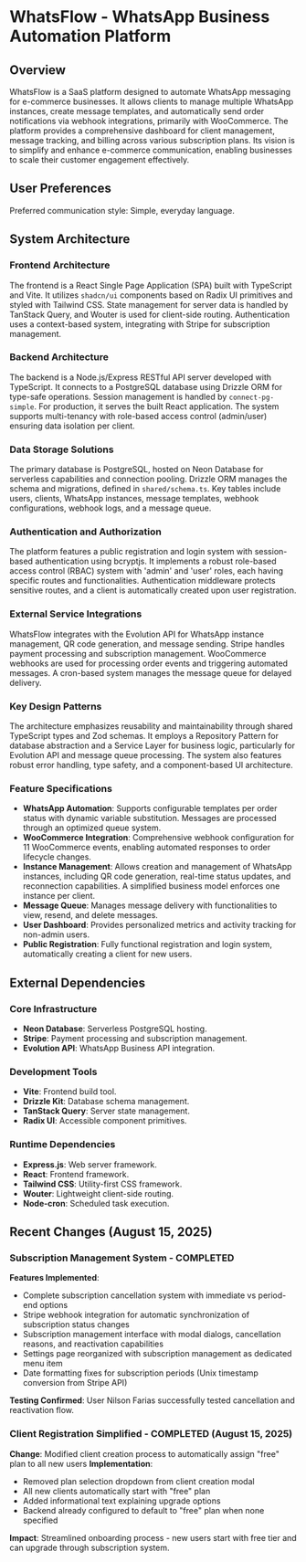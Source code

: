 # WhatsFlow - WhatsApp Business Automation Platform

## Overview
WhatsFlow is a SaaS platform designed to automate WhatsApp messaging for e-commerce businesses. It allows clients to manage multiple WhatsApp instances, create message templates, and automatically send order notifications via webhook integrations, primarily with WooCommerce. The platform provides a comprehensive dashboard for client management, message tracking, and billing across various subscription plans. Its vision is to simplify and enhance e-commerce communication, enabling businesses to scale their customer engagement effectively.

## User Preferences
Preferred communication style: Simple, everyday language.

## System Architecture

### Frontend Architecture
The frontend is a React Single Page Application (SPA) built with TypeScript and Vite. It utilizes `shadcn/ui` components based on Radix UI primitives and styled with Tailwind CSS. State management for server data is handled by TanStack Query, and Wouter is used for client-side routing. Authentication uses a context-based system, integrating with Stripe for subscription management.

### Backend Architecture
The backend is a Node.js/Express RESTful API server developed with TypeScript. It connects to a PostgreSQL database using Drizzle ORM for type-safe operations. Session management is handled by `connect-pg-simple`. For production, it serves the built React application. The system supports multi-tenancy with role-based access control (admin/user) ensuring data isolation per client.

### Data Storage Solutions
The primary database is PostgreSQL, hosted on Neon Database for serverless capabilities and connection pooling. Drizzle ORM manages the schema and migrations, defined in `shared/schema.ts`. Key tables include users, clients, WhatsApp instances, message templates, webhook configurations, webhook logs, and a message queue.

### Authentication and Authorization
The platform features a public registration and login system with session-based authentication using bcryptjs. It implements a robust role-based access control (RBAC) system with 'admin' and 'user' roles, each having specific routes and functionalities. Authentication middleware protects sensitive routes, and a client is automatically created upon user registration.

### External Service Integrations
WhatsFlow integrates with the Evolution API for WhatsApp instance management, QR code generation, and message sending. Stripe handles payment processing and subscription management. WooCommerce webhooks are used for processing order events and triggering automated messages. A cron-based system manages the message queue for delayed delivery.

### Key Design Patterns
The architecture emphasizes reusability and maintainability through shared TypeScript types and Zod schemas. It employs a Repository Pattern for database abstraction and a Service Layer for business logic, particularly for Evolution API and message queue processing. The system also features robust error handling, type safety, and a component-based UI architecture.

### Feature Specifications
- **WhatsApp Automation**: Supports configurable templates per order status with dynamic variable substitution. Messages are processed through an optimized queue system.
- **WooCommerce Integration**: Comprehensive webhook configuration for 11 WooCommerce events, enabling automated responses to order lifecycle changes.
- **Instance Management**: Allows creation and management of WhatsApp instances, including QR code generation, real-time status updates, and reconnection capabilities. A simplified business model enforces one instance per client.
- **Message Queue**: Manages message delivery with functionalities to view, resend, and delete messages.
- **User Dashboard**: Provides personalized metrics and activity tracking for non-admin users.
- **Public Registration**: Fully functional registration and login system, automatically creating a client for new users.

## External Dependencies

### Core Infrastructure
- **Neon Database**: Serverless PostgreSQL hosting.
- **Stripe**: Payment processing and subscription management.
- **Evolution API**: WhatsApp Business API integration.

### Development Tools
- **Vite**: Frontend build tool.
- **Drizzle Kit**: Database schema management.
- **TanStack Query**: Server state management.
- **Radix UI**: Accessible component primitives.

### Runtime Dependencies
- **Express.js**: Web server framework.
- **React**: Frontend framework.
- **Tailwind CSS**: Utility-first CSS framework.
- **Wouter**: Lightweight client-side routing.
- **Node-cron**: Scheduled task execution.

## Recent Changes (August 15, 2025)

### Subscription Management System - COMPLETED
**Features Implemented**: 
- Complete subscription cancellation system with immediate vs period-end options
- Stripe webhook integration for automatic synchronization of subscription status changes
- Subscription management interface with modal dialogs, cancellation reasons, and reactivation capabilities
- Settings page reorganized with subscription management as dedicated menu item
- Date formatting fixes for subscription periods (Unix timestamp conversion from Stripe API)

**Testing Confirmed**: User Nilson Farias successfully tested cancellation and reactivation flow.

### Client Registration Simplified - COMPLETED (August 15, 2025)
**Change**: Modified client creation process to automatically assign "free" plan to all new users
**Implementation**:
- Removed plan selection dropdown from client creation modal
- All new clients automatically start with "free" plan
- Added informational text explaining upgrade options
- Backend already configured to default to "free" plan when none specified

**Impact**: Streamlined onboarding process - new users start with free tier and can upgrade through subscription system.